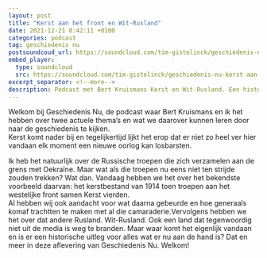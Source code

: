 ```yaml
---
layout: post
title: "Kerst aan het front en Wit-Rusland"
date: 2021-12-21 8:42:11 +0100
categories: podcast
tag: geschiedenis nu
postsoundcoud_url: https://soundcloud.com/tim-gistelinck/geschiedenis-nu-kerst-aan-het-front-en-wit-rusland
embed_player:
  type: soundcloud
  src: https://soundcloud.com/tim-gistelinck/geschiedenis-nu-kerst-aan-het-front-en-wit-rusland
excerpt_separator: <!--more-->
description: Podcast met Bert Kruismans Kerst en Wit-Rusland. Een historisch kader bij recente gebeurtenissen.
---
```

Welkom bij Geschiedenis Nu, de podcast waar Bert Kruismans en ik het hebben over twee actuele thema’s en wat we daarover kunnen leren door naar de geschiedenis te kijken.\
Kerst komt nader bij en tegelijkertijd lijkt het erop dat er niet zo heel ver hier vandaan elk moment een nieuwe oorlog kan losbarsten.<!--more-->

Ik heb het natuurlijk over de Russische troepen die zich verzamelen aan de grens met Oekraïne. Maar wat als die troepen nu eens niet ten strijde zouden trekken? Wat dan. Vandaag hebben we het over het bekendste voorbeeld daarvan: het kerstbestand van 1914 toen troepen aan het westelijke front samen Kerst vierden.\
Al hebben wij ook aandacht voor wat daarna gebeurde en hoe generaals komaf trachtten te maken met al die camaraderie.Vervolgens hebben we het over dat andere Rusland. Wit-Rusland. Ook een land dat tegenwoordig niet uit de media is weg te branden. Maar waar komt het eigenlijk vandaan en is er een historische uitleg voor alles wat er nu aan de hand is? Dat en meer in deze aflevering van Geschiedenis Nu. Welkom!